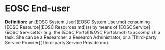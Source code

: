 # EOSC End-user

**Definition:** an [EOSC System User](EOSC System User.md) consuming [EOSC Resource](EOSC Resources.md)(s) by means of [EOSC Service](EOSC Service)(s) (e.g. the [EOSC Portal](EOSC Portal.md)) to accomplish a task. She can be a Researcher, a Research Administrator, or a [Third-party Service Provider](Third-party Service Providermd).